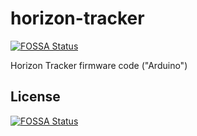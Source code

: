 # horizon-tracker
[![FOSSA Status](https://app.fossa.io/api/projects/git%2Bgithub.com%2Feduardocarvalhoecea%2Ftracker2.svg?type=shield)](https://app.fossa.io/projects/git%2Bgithub.com%2Feduardocarvalhoecea%2Ftracker2?ref=badge_shield)

Horizon Tracker firmware code ("Arduino")


## License
[![FOSSA Status](https://app.fossa.io/api/projects/git%2Bgithub.com%2Feduardocarvalhoecea%2Ftracker2.svg?type=large)](https://app.fossa.io/projects/git%2Bgithub.com%2Feduardocarvalhoecea%2Ftracker2?ref=badge_large)